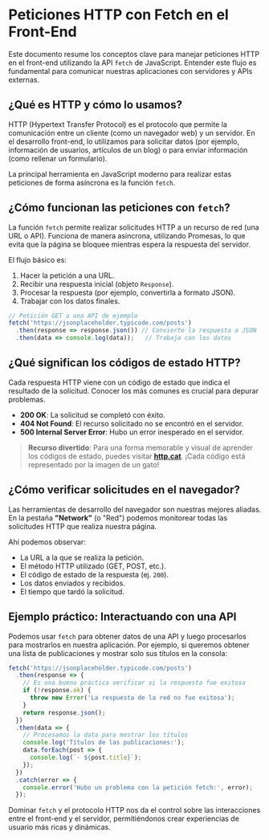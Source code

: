 
# Peticiones HTTP con Fetch en el Front-End

Este documento resume los conceptos clave para manejar peticiones HTTP en el front-end utilizando la API `fetch` de JavaScript. Entender este flujo es fundamental para comunicar nuestras aplicaciones con servidores y APIs externas.

## ¿Qué es HTTP y cómo lo usamos?

HTTP (Hypertext Transfer Protocol) es el protocolo que permite la comunicación entre un cliente (como un navegador web) y un servidor. En el desarrollo front-end, lo utilizamos para solicitar datos (por ejemplo, información de usuarios, artículos de un blog) o para enviar información (como rellenar un formulario).

La principal herramienta en JavaScript moderno para realizar estas peticiones de forma asíncrona es la función `fetch`.

## ¿Cómo funcionan las peticiones con `fetch`?

La función `fetch` permite realizar solicitudes HTTP a un recurso de red (una URL o API). Funciona de manera asíncrona, utilizando Promesas, lo que evita que la página se bloquee mientras espera la respuesta del servidor.

El flujo básico es:
1.  Hacer la petición a una URL.
2.  Recibir una respuesta inicial (objeto `Response`).
3.  Procesar la respuesta (por ejemplo, convertirla a formato JSON).
4.  Trabajar con los datos finales.

```javascript
// Petición GET a una API de ejemplo
fetch('https://jsonplaceholder.typicode.com/posts')
  .then(response => response.json()) // Convierte la respuesta a JSON
  .then(data => console.log(data));   // Trabaja con los datos
```

## ¿Qué significan los códigos de estado HTTP?

Cada respuesta HTTP viene con un código de estado que indica el resultado de la solicitud. Conocer los más comunes es crucial para depurar problemas.

-   **200 OK**: La solicitud se completó con éxito.
-   **404 Not Found**: El recurso solicitado no se encontró en el servidor.
-   **500 Internal Server Error**: Hubo un error inesperado en el servidor.

> **Recurso divertido**: Para una forma memorable y visual de aprender los códigos de estado, puedes visitar [**http.cat**](https://http.cat/). ¡Cada código está representado por la imagen de un gato!

## ¿Cómo verificar solicitudes en el navegador?

Las herramientas de desarrollo del navegador son nuestras mejores aliadas. En la pestaña **"Network"** (o "Red") podemos monitorear todas las solicitudes HTTP que realiza nuestra página.

Ahí podemos observar:
-   La URL a la que se realiza la petición.
-   El método HTTP utilizado (GET, POST, etc.).
-   El código de estado de la respuesta (ej. `200`).
-   Los datos enviados y recibidos.
-   El tiempo que tardó la solicitud.

## Ejemplo práctico: Interactuando con una API

Podemos usar `fetch` para obtener datos de una API y luego procesarlos para mostrarlos en nuestra aplicación. Por ejemplo, si queremos obtener una lista de publicaciones y mostrar solo sus títulos en la consola:

```javascript
fetch('https://jsonplaceholder.typicode.com/posts')
  .then(response => {
    // Es una buena práctica verificar si la respuesta fue exitosa
    if (!response.ok) {
      throw new Error('La respuesta de la red no fue exitosa');
    }
    return response.json();
  })
  .then(data => {
    // Procesamos la data para mostrar los títulos
    console.log('Títulos de las publicaciones:');
    data.forEach(post => {
      console.log(`- ${post.title}`);
    });
  })
  .catch(error => {
    console.error('Hubo un problema con la petición fetch:', error);
  });
```

Dominar `fetch` y el protocolo HTTP nos da el control sobre las interacciones entre el front-end y el servidor, permitiéndonos crear experiencias de usuario más ricas y dinámicas.
